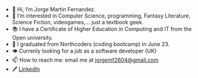 - 👋 Hi, I’m Jorge Martin Fernandez.
- 👀 I’m interested in Computer Science, programming, Fantasy Literature, Science Fiction, videogames,... just a textbook geek.   
- 📚 I have a Certificate of Higher Education in Computing and IT from the Open university.   
- 🌱 I graduated from Northcoders (coding bootcamp) in June 23.
- 👁️ Currenly looking for a job as a software developer (UK) 
- 📫 How to reach me: email me at jorgemf2604@gmail.com
- 🖊️ [LinkedIn](www.linkedin.com/in/jorge-martin-fernandez-49923b285)

<!---
jorgemf2604/jorgemf2604 is a ✨ special ✨ repository because its `README.md` (this file) appears on your GitHub profile.
You can click the Preview link to take a look at your changes.
--->
